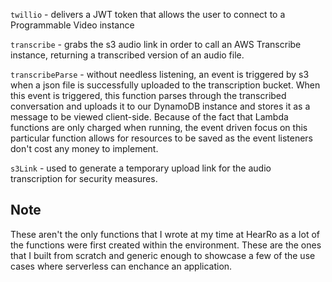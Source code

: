 `twillio` - delivers a JWT token that allows the user to connect to
a Programmable Video instance

`transcribe` - grabs the s3 audio link in order to call an AWS Transcribe
instance, returning a transcribed version of an audio file. 

`transcribeParse` - without needless listening, an event is triggered by s3 when a json file is successfully uploaded to the transcription bucket. When this event is triggered, this function parses through the transcribed conversation and uploads it to our DynamoDB instance and stores it as a message to be viewed client-side. Because of the fact that Lambda functions are only charged when running, the event driven focus on this particular function allows for resources to be saved as the event listeners don't cost any money to implement. 

`s3Link` - used to generate a temporary upload link for the audio transcription for security measures. 

Note
----
These aren't the only functions that I wrote at my time at HearRo as a lot of the functions were first created within the environment. These are the ones that I built from scratch and generic enough to showcase a few of the use cases where serverless can enchance an application.

